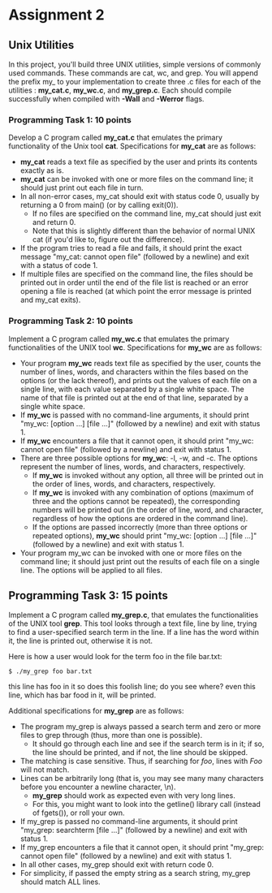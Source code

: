 # Assignment 2

## Unix Utilities
In this project, you'll build three UNIX utilities, simple versions of commonly used commands. These commands are cat, wc, and grep. You will append the prefix my_ to your implementation to create three .c files for each of the utilities : **my_cat.c**, **my_wc.c**, and **my_grep.c**. Each should compile successfully when compiled with **-Wall** and **-Werror** flags.

### Programming Task 1:  10 points

Develop a C program called **my_cat.c** that emulates the primary functionality of the Unix tool **cat**. Specifications for **my_cat** are as follows:

- **my_cat** reads a text file as specified by the user and prints its contents exactly as is.
- **my_cat** can be invoked with one or more files on the command line; it should just print out each file in turn.
- In all non-error cases, my_cat should exit with status code 0, usually by returning a 0 from main() (or by calling exit(0)).
  - If no files are specified on the command line, my_cat should just exit and return 0. 
  - Note that this is slightly different than the behavior of normal UNIX cat (if you'd like to, figure out the difference).
- If the program tries to read a file and fails, it should print the exact message "my_cat: cannot open file" (followed by a newline) and exit with a status of code 1. 
- If multiple files are specified on the command line, the files should be printed out in order until the end of the file list is reached or an error opening a file is reached (at which point the error message is printed and my_cat exits).

### Programming Task 2: 10 points

Implement a C program called **my_wc.c** that emulates the primary functionalities of the UNIX tool **wc**. Specifications for **my_wc** are as follows:

- Your program **my_wc** reads text file as specified by the user, counts the number of lines, words, and characters within the files based on the options (or the lack thereof), and prints out the values of each file on a single line, with each value separated by a single white space. The name of that file is printed out at the end of that line, separated by a single white space. 
- If **my_wc** is passed with no command-line arguments, it should print "my_wc: [option ...] [file ...]" (followed by a newline) and exit with status 1.
- If **my_wc** encounters a file that it cannot open, it should print "my_wc: cannot open file" (followed by a newline) and exit with status 1.
- There are three possible options for **my_wc**: -l, -w, and -c. The options represent the number of lines, words, and characters, respectively. 
  - If **my_wc** is invoked without any option, all three will be printed out in the order of lines, words, and characters, respectively. 
  - If **my_wc** is invoked with any combination of options (maximum of three and the options cannot be repeated), the corresponding numbers will be printed out (in the order of line, word, and character, regardless of how the options are ordered in the command line). 
  - If the options are passed incorrectly (more than three options  or repeated options), **my_wc** should print "my_wc: [option ...] [file ...]" (followed by a newline) and exit with status 1.
- Your program my_wc can be invoked with one or more files on the command line; it should just print out the results of each file on a single line. The options will be applied to all files. 


## Programming Task 3: 15 points

Implement a C program called **my_grep.c**,  that emulates the functionalities of the UNIX tool **grep**. This tool looks through a text file, line by line, trying to find a user-specified search term in the line. If a line has the word within it, the line is printed out, otherwise it is not.

Here is how a user would look for the term foo in the file bar.txt:

```
$ ./my_grep foo bar.txt
```

this line has foo in it
so does this foolish line; do you see where?
even this line, which has bar food in it, will be printed.

Additional specifications for **my_grep** are as follows:

- The program my_grep is always passed a search term and zero or more files to grep through (thus, more than one is possible). 
  - It should go through each line and see if the search term is in it; if so, the line should be printed, and if not, the line should be skipped.
- The matching is case sensitive. Thus, if searching for *foo*, lines with *Foo* will not match.
- Lines can be arbitrarily long (that is, you may see many many characters before you encounter a newline character, \n). 
  - **my_grep** should work as expected even with very long lines. 
  - For this, you might want to look into the getline() library call (instead of fgets()), or roll your own.
- If my_grep is passed no command-line arguments, it should print "my_grep: searchterm [file ...]" (followed by a newline) and exit with status 1.
- If my_grep encounters a file that it cannot open, it should print "my_grep: cannot open file" (followed by a newline) and exit with status 1.
- In all other cases, my_grep should exit with return code 0.
- For simplicity, if passed the empty string as a search string, my_grep should match ALL lines.




